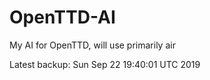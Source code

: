 # OpenTTD-AI
My AI for OpenTTD, will use primarily air

Latest backup: Sun Sep 22 19:40:01 UTC 2019
